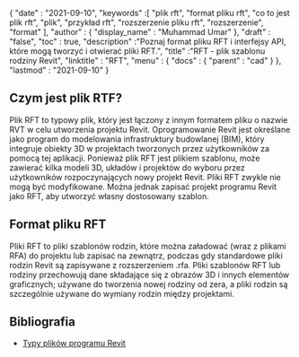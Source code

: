 {
  "date" : "2021-09-10",
  "keywords" :[ "plik rft", "format pliku rft", "co to jest plik rft", "plik", "przykład rft", "rozszerzenie pliku rft", "rozszerzenie", "format" ],
  "author" : {
    "display_name" : "Muhammad Umar"
},
  "draft" : "false",
  "toc" : true,
  "description" :"Poznaj format pliku RFT i interfejsy API, które mogą tworzyć i otwierać pliki RFT.",
  "title" :"RFT - plik szablonu rodziny Revit",
  "linktitle" : "RFT",
  "menu" : {
    "docs" : {
      "parent" : "cad"
}
},
  "lastmod" : "2021-09-10"
}

## Czym jest plik RTF?
Plik RFT to typowy plik, który jest łączony z innym formatem pliku o nazwie RVT w celu utworzenia projektu Revit. Oprogramowanie Revit jest określane jako program do modelowania infrastruktury budowlanej (BIM), który integruje obiekty 3D w projektach tworzonych przez użytkowników za pomocą tej aplikacji. Ponieważ plik RFT jest plikiem szablonu, może zawierać kilka modeli 3D, układów i projektów do wyboru przez użytkowników rozpoczynających nowy projekt Revit. Pliki RFT zwykle nie mogą być modyfikowane. Można jednak zapisać projekt programu Revit jako RFT, aby utworzyć własny dostosowany szablon.


## Format pliku RFT
Pliki RFT to pliki szablonów rodzin, które można załadować (wraz z plikami RFA) do projektu lub zapisać na zewnątrz, podczas gdy standardowe pliki rodzin Revit są zapisywane z rozszerzeniem .rfa. Pliki szablonów RFT lub rodziny przechowują dane składające się z obrazów 3D i innych elementów graficznych; używane do tworzenia nowej rodziny od zera, a pliki rodzin są szczególnie używane do wymiany rodzin między projektami.


## Bibliografia

* [Typy plików programu Revit](https://www.autodesk.com/support/technical/article/caas/sfdcarticles/sfdcarticles/Revit-file-types.html)

